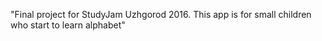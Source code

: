 "Final project for StudyJam Uzhgorod 2016. This app is for small children who start to learn alphabet" 
